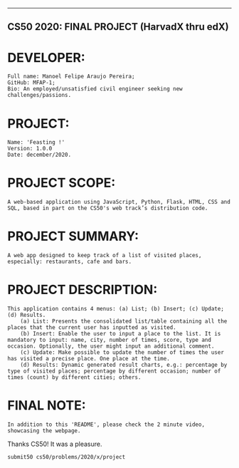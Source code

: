 ---------------------------------------------
CS50 2020: FINAL PROJECT (HarvadX thru edX)
---------------------------------------------


# DEVELOPER:
    Full name: Manoel Felipe Araujo Pereira;
    GitHub: MFAP-1;
    Bio: An employed/unsatisfied civil engineer seeking new challenges/passions.


# PROJECT:
    Name: 'Feasting !'
    Version: 1.0.0
    Date: december/2020.


# PROJECT SCOPE:
    A web-based application using JavaScript, Python, Flask, HTML, CSS and SQL, based in part on the CS50's web track’s distribution code.
    
    
# PROJECT SUMMARY:
    A web app designed to keep track of a list of visited places, especially: restaurants, cafe and bars.


# PROJECT DESCRIPTION:
    This application contains 4 menus: (a) List; (b) Insert; (c) Update; (d) Results.
        (a) List: Presents the consolidated list/table containing all the places that the current user has inputted as visited.
        (b) Insert: Enable the user to input a place to the list. It is mandatory to input: name, city, number of times, score, type and occasion. Optionally, the user might input an additional comment.
        (c) Update: Make possible to update the number of times the user has visited a precise place. One place at the time. 
        (d) Results: Dynamic generated result charts, e.g.: percentage by type of visited places; percentage by different occasion; number of times (count) by different cities; others.


# FINAL NOTE:
    In addition to this 'README', please check the 2 minute video, showcasing the webpage.
    

Thanks CS50! It was a pleasure.




~~~~~~~~~~~~~~~~~~~~~~~~~~~~~~~~~~~~~~~~~~~~
submit50 cs50/problems/2020/x/project